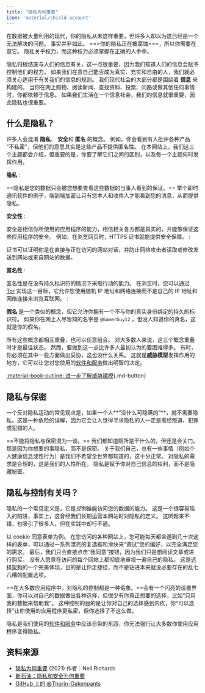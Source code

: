 ```yaml
---
title: "隐私为何重要"
icon: 'material/shield-account'
---
```


在数据被大量利用的现代，你的隐私从未这样重要，但许多人却以为这已经是一个无法解决的问题。 事实并非如此。 ===你的隐私正在被腐蚀===，所以你需要在意它。 隐私关乎权力，而这种权力必须掌握在正确的人手中。

隐私归根结底与人们的信息有关，这一点很重要，因为我们知道人们的信息会赋予控制他们的权力。 如果我们在意自己能否成为真实、充实和自由的人，我们就必须关心适用于有关我们的信息的规则。 我们现代社会的大部分都是围绕着 **信息** 来构建的。 当你在网上购物、阅读新闻、查找资料、投票、问路或做其他任何事情时，你都依赖于信息。 如果我们生活在一个信息社会，我们的信息就很重要，因此隐私也很重要。

## 什么是隐私？

许多人会混淆 **隐私**、 **安全**和 **匿名** 的概念。 例如，你会看到有人批评各种产品 "不私密"，但他们的意思其实是这些产品不提供匿名性。 在本网站上，我们这三个主题都会介绍，但重要的是，你要了解它们之间的区别，以及每一个主题何时发挥作用。

**隐私**
:

==隐私是您的数据只会被您想要查看这些数据的当事人看到的保证。== 举个即时通讯软件的例子，端到端加密让只有您本人和收件人才能看到您的消息，从而提供隐私。

**安全性**
:

安全是相信你所使用的应用程序的能力，相信相关各方都是真实的，并能够保证这些应用程序的安全。 例如，在浏览网页时，HTTPS 证书就能提供安全保障。
:

证书可以证明你是在直接与正在访问的网站对话，并防止网络攻击者读取或修改发送到网站或来自网站的数据。

**匿名性**
:

匿名性是在没有持久标识符的情况下采取行动的能力。 在浏览时，您可以通过 [Tor](../tor.md) 实现这一目标，它允许您使用随机 IP 地址和网络连接而不是自己的 IP 地址和网络连接来浏览互联网。
:

**假名** 是一个类似的概念，但它允许你拥有一个不与你的真实身份绑定的持久的标识符。 如果你在网上人尽皆知的名字是 `@GamerGuy12` ，但没人知道你的真名，这就是你的假名。

所有这些概念都相互重叠，也可以任意组合。 对大多数人来说，这三个概念重叠时才是最佳状态。 然而，要做到这一点比许多人最初认为的要困难得多。 有时，你必须在其中一些方面做出妥协，这也没什么关系。 这就是**威胁模型**发挥作用的地方，它可以让您对您使用的[软件和服务](../tools.md)做出明智的决定。

[:material-book-outline: 进一步了解威胁建模](threat-modeling.md ""){.md-button}

## 隐私与保密

一个反对隐私运动的常见观点是，如果一个人**“没什么可隐瞒的”**，就不需要隐私。这是一种危险的误解，因为它会让人觉得寻求隐私的人一定是离经叛道、犯罪或犯错的人。

==不能将隐私与保密混为一谈。== 我们都知道厕所是干什么的，但还是会关门。 那是因为你想要的事隐私，而不是保密。 关于我们自己，总有一些事情（例如个人健康信息或性行为）是我们不希望全世界都知道的，这十分正常。 对隐私的需求是合理的，这是我们的人性所在。 隐私是赋予你对自己信息的权利，而不是隐藏秘密。

## 隐私与控制有关吗？

隐私的一个常见定义是，它是*控制*谁能访问您的数据的能力。 这是一个很容易陷入的陷阱，事实上，这曾经我们长期运营本网站时对隐私的定义。 这听起来不错，也吸引了很多人，但在实践中却行不通。

以 cookie 同意表单为例。 在您访问的各种网站上，您可能每天都会遇到几十次这样的表单，可以通过一系列漂亮的复选框和滑块来“调试”您的偏好，以完全满足您的需求。 最后，我们只会直接点击“我同意”按钮，因为我们只是想阅读文章或进行购买。 没有人愿意在访问的每个网站上都彻底地审视一遍自己的隐私。 这是[选择架构](https://en.wikipedia.org/wiki/Choice_architecture)的一个完美体现，目的是让你走捷径，而不是钻进本来就没必要存在的乱七八糟的配置选项。

==在大多数应用程序中，对隐私的控制都是一种假象。==会有一个闪亮的设置界面，你可以对自己的数据做出各种选择，但很少有你真正想要的选择，比如“只用我的数据来帮助我”。 这种控制的目的是让你对自己的选择感到内疚，你“可以选择”让你使用的应用程序更私密，但你选择了不这么做。

隐私是我们使用的[软件和服务](../tools.md)中应该自带的东西，你无法强行让大多数你使用应用程序变得隐私。

## 资料来源

- [隐私为何重要](https://www.amazon.com/Why-Privacy-Matters-Neil-Richards/dp/0190939044) (2021) 作者：Neil Richards
- [新石油：隐私和安全为何重要](https://thenewoil.org/en/guides/prologue/why/)
- [GitHub 上的 @Thorin-Oakenpants](https://github.com/privacytools/privacytools.io/issues/1760#issuecomment-597497298)
